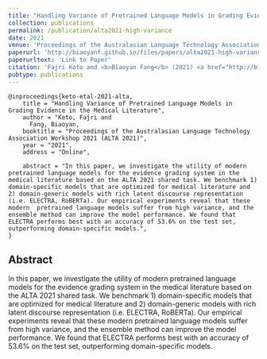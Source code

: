 ```yaml
---
title: "Handling Variance of Pretrained Language Models in Grading Evidence in the Medical Literature"
collection: publications
permalink: /publication/alta2021-high-variance
date: 2021
venue: 'Proceedings of the Australasian Language Technology Association Workshop 2021'
paperurl: 'http://biaoyanf.github.io/files/papers/alta2021-high-variance.pdf'
paperurltext: 'Link to Paper'
citation: 'Fajri Koto and <b>Biaoyan Fang</b> (2021) <a href="http://biaoyanf.github.io/files/papers/alta2021-high-variance.pdf"><u>Handling Variance of Pretrained Language Models in Grading Evidence in the Medical Literature</u></a>. In <i>Proceedings of the Australasian Language Technology Association Workshop 2021 (ALTA 2021)</i>, virtual.'
pubtype: publications
---
```


```
@inproceedings{keto-etal-2021-alta,
    title = "Handling Variance of Pretrained Language Models in Grading Evidence in the Medical Literature",
    author = "Keto, Fajri and
      Fang, Biaoyan,
    booktitle = "Proceedings of the Australasian Language Technology Association Workshop 2021 (ALTA 2021)",
    year = "2021",
    address = "Online",

    abstract = "In this paper, we investigate the utility of modern pretrained language models for the evidence grading system in the medical literature based on the ALTA 2021 shared task. We benchmark 1)  domain-specific models that are optimized for medical literature and 2) domain-generic models with rich latent discourse representation (i.e. ELECTRA, RoBERTa). Our empirical experiments reveal that these modern  pretrained language models suffer from high variance, and the ensemble method can improve the model performance. We found that ELECTRA performs best with an accuracy of 53.6% on the test set, outperforming domain-specific models.",
}
```

## Abstract 
In this paper, we investigate the utility of modern pretrained language models for the evidence grading system in the medical literature based on the ALTA 2021 shared task. We benchmark 1)  domain-specific models that are optimized for medical literature and 2) domain-generic models with rich latent discourse representation (i.e. ELECTRA, RoBERTa). Our empirical experiments reveal that these modern  pretrained language models suffer from high variance, and the ensemble method can improve the model performance. We found that ELECTRA performs best with an accuracy of 53.6% on the test set, outperforming domain-specific models.
